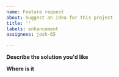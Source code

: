 ```yaml
---
name: Feature request
about: Suggest an idea for this project
title: ''
labels: enhancement
assignees: josh-65

---
```


**Describe the solution you'd like**  <!-- A clear and concise description of what you want to happen. -->

**Where is it**  <!-- The click taken to get to where the issues is -->
